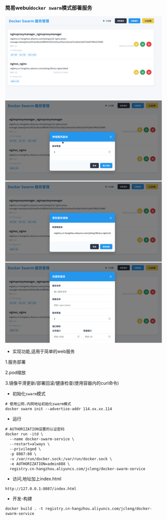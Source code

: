 ### 简易webui`docker swarm`模式部署服务

![./img/dingtalkgov_qt_clipbord_pic_3.png](./img/dingtalkgov_qt_clipbord_pic_3.png)
![./img/Screenshot_20250905_174803.png](./img/Screenshot_20250905_174803.png)
![./img/Screenshot_20250905_174840.png](./img/Screenshot_20250905_174840.png)
![./img/Screenshot_20250905_174853.png](./img/Screenshot_20250905_174853.png)

- 实现功能,适用于简单的web服务

1.服务部署

2.pod缩放

3.镜像平滑更新/部署回滚/健康检查(使用容器内的curl命令)


- 初始化`swarm`模式

```shell
# 使用公网.内网地址初始化swarm模式
docker swarm init --advertise-addr 114.xx.xx.114
```

- 运行

```shell
# AUTHORIZATION设置的认证密码
docker run -itd \
  --name docker-swarm-service \
  --restart=always \
  --privileged \
  -p 8087:80 \
  -v /var/run/docker.sock:/var/run/docker.sock \
  -e AUTHORIZATION=admin888 \
  registry.cn-hangzhou.aliyuncs.com/jcleng/docker-swarm-service

```

- 访问,地址加上index.html

```
http://127.0.0.1:8087/index.html
```

- 开发-构建

```shell
docker build . -t registry.cn-hangzhou.aliyuncs.com/jcleng/docker-swarm-service
```
